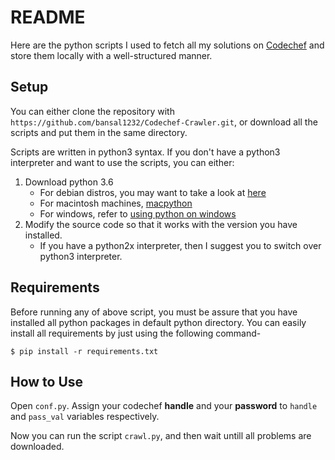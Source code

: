 # README

Here are the python scripts I used to fetch all my solutions on [Codechef]
and store them locally with a well-structured manner.

[Codechef]: https://www.codechef.com/

## Setup

You can either clone the repository with 
`https://github.com/bansal1232/Codechef-Crawler.git`, or download
all the scripts and put them in the same directory.


Scripts are written in python3 syntax. If you don't have a python3
interpreter and want to use the scripts, you can either:
1. Download python 3.6
    * For debian distros, you may want to take a look at [here][linux_link]
    * For macintosh machines, [macpython][macos_link] 
    * For windows, refer to [using python on windows][windows_link] 
2. Modify the source code so that it works with the version you have
installed.
    * If you have a python2x interpreter, then I suggest you to switch over python3 interpreter.

[linux_link]: https://askubuntu.com/a/865569/595315
[macos_link]: https://docs.python.org/3/using/mac.html
[windows_link]: https://docs.python.org/3/using/windows.html

## Requirements

Before running any of above script, you must be assure that you have installed all python packages in default python directory. You can easily install all requirements by just using the following command-

`$ pip install -r requirements.txt`

## How to Use

Open `conf.py`. Assign your codechef **handle** and your **password** to `handle` and `pass_val` variables respectively.

Now you can run the script `crawl.py`, and then wait untill all problems are downloaded.
